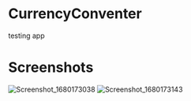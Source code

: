 # CurrencyConventer
testing app

# Screenshots
![Screenshot_1680173038](https://user-images.githubusercontent.com/62842649/228812392-c57057e5-cfc8-411c-899f-e4a5bd22842b.png) ![Screenshot_1680173143](https://user-images.githubusercontent.com/62842649/228812596-b09bd8f9-22dd-4cb5-8023-2abd0fa28bb5.png)
